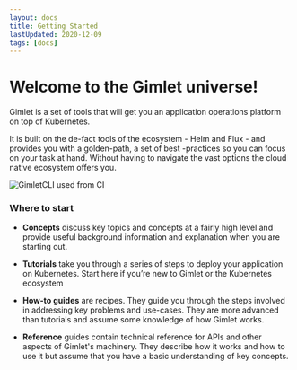 ```yaml
---
layout: docs
title: Getting Started
lastUpdated: 2020-12-09
tags: [docs]
---
```


# Welcome to the Gimlet universe!

Gimlet is a set of tools that will get you an application operations platform on top of Kubernetes.

It is built on the de-fact tools of the ecosystem - Helm and Flux - and provides you with a golden-path, a set of best -practices so you can focus on your task at hand. Without having to navigate the vast options the cloud native ecosystem offers you.

![GimletCLI used from CI](/docs.svg)

### Where to start
- **Concepts** discuss key topics and concepts at a fairly high level and provide useful background information and explanation when you are starting out.

- **Tutorials** take you through a series of steps to deploy your application on Kubernetes. Start here if you’re new to Gimlet or the Kubernetes ecosystem

- **How-to guides** are recipes. They guide you through the steps involved in addressing key problems and use-cases. They are more advanced than tutorials and assume some knowledge of how Gimlet works.

- **Reference** guides contain technical reference for APIs and other aspects of Gimlet's machinery. They describe how it works and how to use it but assume that you have a basic understanding of key concepts.